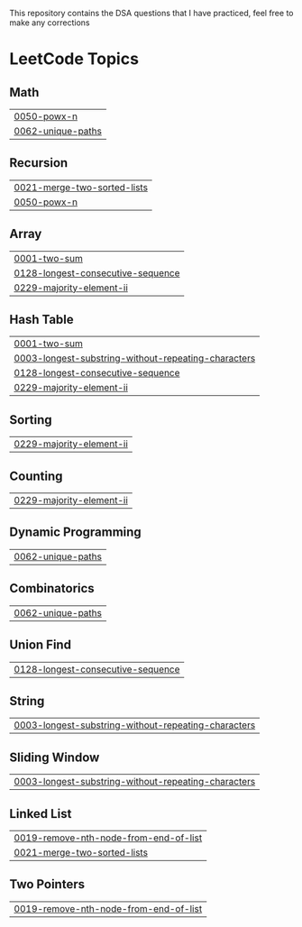 This repository contains the DSA questions that I have practiced,
feel free to make any corrections

<!---LeetCode Topics Start-->
# LeetCode Topics
## Math
|  |
| ------- |
| [0050-powx-n](https://github.com/sivaram-vinod/DSA/tree/master/0050-powx-n) |
| [0062-unique-paths](https://github.com/sivaram-vinod/DSA/tree/master/0062-unique-paths) |
## Recursion
|  |
| ------- |
| [0021-merge-two-sorted-lists](https://github.com/sivaram-vinod/DSA/tree/master/0021-merge-two-sorted-lists) |
| [0050-powx-n](https://github.com/sivaram-vinod/DSA/tree/master/0050-powx-n) |
## Array
|  |
| ------- |
| [0001-two-sum](https://github.com/sivaram-vinod/DSA/tree/master/0001-two-sum) |
| [0128-longest-consecutive-sequence](https://github.com/sivaram-vinod/DSA/tree/master/0128-longest-consecutive-sequence) |
| [0229-majority-element-ii](https://github.com/sivaram-vinod/DSA/tree/master/0229-majority-element-ii) |
## Hash Table
|  |
| ------- |
| [0001-two-sum](https://github.com/sivaram-vinod/DSA/tree/master/0001-two-sum) |
| [0003-longest-substring-without-repeating-characters](https://github.com/sivaram-vinod/DSA/tree/master/0003-longest-substring-without-repeating-characters) |
| [0128-longest-consecutive-sequence](https://github.com/sivaram-vinod/DSA/tree/master/0128-longest-consecutive-sequence) |
| [0229-majority-element-ii](https://github.com/sivaram-vinod/DSA/tree/master/0229-majority-element-ii) |
## Sorting
|  |
| ------- |
| [0229-majority-element-ii](https://github.com/sivaram-vinod/DSA/tree/master/0229-majority-element-ii) |
## Counting
|  |
| ------- |
| [0229-majority-element-ii](https://github.com/sivaram-vinod/DSA/tree/master/0229-majority-element-ii) |
## Dynamic Programming
|  |
| ------- |
| [0062-unique-paths](https://github.com/sivaram-vinod/DSA/tree/master/0062-unique-paths) |
## Combinatorics
|  |
| ------- |
| [0062-unique-paths](https://github.com/sivaram-vinod/DSA/tree/master/0062-unique-paths) |
## Union Find
|  |
| ------- |
| [0128-longest-consecutive-sequence](https://github.com/sivaram-vinod/DSA/tree/master/0128-longest-consecutive-sequence) |
## String
|  |
| ------- |
| [0003-longest-substring-without-repeating-characters](https://github.com/sivaram-vinod/DSA/tree/master/0003-longest-substring-without-repeating-characters) |
## Sliding Window
|  |
| ------- |
| [0003-longest-substring-without-repeating-characters](https://github.com/sivaram-vinod/DSA/tree/master/0003-longest-substring-without-repeating-characters) |
## Linked List
|  |
| ------- |
| [0019-remove-nth-node-from-end-of-list](https://github.com/sivaram-vinod/DSA/tree/master/0019-remove-nth-node-from-end-of-list) |
| [0021-merge-two-sorted-lists](https://github.com/sivaram-vinod/DSA/tree/master/0021-merge-two-sorted-lists) |
## Two Pointers
|  |
| ------- |
| [0019-remove-nth-node-from-end-of-list](https://github.com/sivaram-vinod/DSA/tree/master/0019-remove-nth-node-from-end-of-list) |
<!---LeetCode Topics End-->